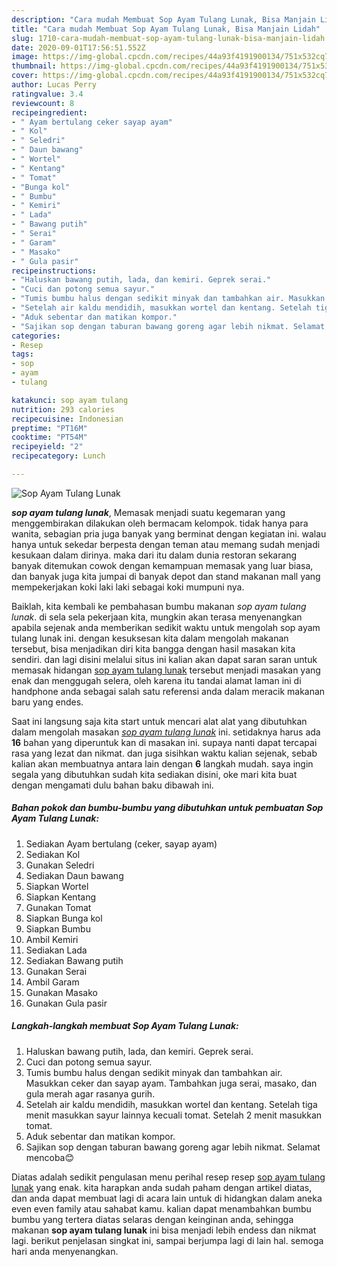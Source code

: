 ```yaml
---
description: "Cara mudah Membuat Sop Ayam Tulang Lunak, Bisa Manjain Lidah"
title: "Cara mudah Membuat Sop Ayam Tulang Lunak, Bisa Manjain Lidah"
slug: 1710-cara-mudah-membuat-sop-ayam-tulang-lunak-bisa-manjain-lidah
date: 2020-09-01T17:56:51.552Z
image: https://img-global.cpcdn.com/recipes/44a93f4191900134/751x532cq70/sop-ayam-tulang-lunak-foto-resep-utama.jpg
thumbnail: https://img-global.cpcdn.com/recipes/44a93f4191900134/751x532cq70/sop-ayam-tulang-lunak-foto-resep-utama.jpg
cover: https://img-global.cpcdn.com/recipes/44a93f4191900134/751x532cq70/sop-ayam-tulang-lunak-foto-resep-utama.jpg
author: Lucas Perry
ratingvalue: 3.4
reviewcount: 8
recipeingredient:
- " Ayam bertulang ceker sayap ayam"
- " Kol"
- " Seledri"
- " Daun bawang"
- " Wortel"
- " Kentang"
- " Tomat"
- "Bunga kol"
- " Bumbu"
- " Kemiri"
- " Lada"
- " Bawang putih"
- " Serai"
- " Garam"
- " Masako"
- " Gula pasir"
recipeinstructions:
- "Haluskan bawang putih, lada, dan kemiri. Geprek serai."
- "Cuci dan potong semua sayur."
- "Tumis bumbu halus dengan sedikit minyak dan tambahkan air. Masukkan ceker dan sayap ayam. Tambahkan juga serai, masako, dan gula merah agar rasanya gurih."
- "Setelah air kaldu mendidih, masukkan wortel dan kentang. Setelah tiga menit masukkan sayur lainnya kecuali tomat. Setelah 2 menit masukkan tomat."
- "Aduk sebentar dan matikan kompor."
- "Sajikan sop dengan taburan bawang goreng agar lebih nikmat. Selamat mencoba😊"
categories:
- Resep
tags:
- sop
- ayam
- tulang

katakunci: sop ayam tulang 
nutrition: 293 calories
recipecuisine: Indonesian
preptime: "PT16M"
cooktime: "PT54M"
recipeyield: "2"
recipecategory: Lunch

---
```



![Sop Ayam Tulang Lunak](https://img-global.cpcdn.com/recipes/44a93f4191900134/751x532cq70/sop-ayam-tulang-lunak-foto-resep-utama.jpg)

<b><i>sop ayam tulang lunak</i></b>, Memasak menjadi suatu kegemaran yang menggembirakan dilakukan oleh bermacam kelompok. tidak hanya para wanita, sebagian pria juga banyak yang berminat dengan kegiatan ini. walau hanya untuk sekedar berpesta dengan teman atau memang sudah menjadi kesukaan dalam dirinya. maka dari itu dalam dunia restoran sekarang banyak ditemukan cowok dengan kemampuan memasak yang luar biasa, dan banyak juga kita jumpai di banyak depot dan stand makanan mall yang mempekerjakan koki laki laki sebagai koki mumpuni nya.

Baiklah, kita kembali ke pembahasan bumbu makanan <i>sop ayam tulang lunak</i>. di sela sela pekerjaan kita, mungkin akan terasa menyenangkan apabila sejenak anda memberikan sedikit waktu untuk mengolah sop ayam tulang lunak ini. dengan kesuksesan kita dalam mengolah makanan tersebut, bisa menjadikan diri kita bangga dengan hasil masakan kita sendiri. dan lagi disini melalui situs ini kalian akan dapat saran saran untuk memasak hidangan <u>sop ayam tulang lunak</u> tersebut menjadi masakan yang enak dan menggugah selera, oleh karena itu tandai alamat laman ini di handphone anda sebagai salah satu referensi anda dalam meracik makanan baru yang endes.




Saat ini langsung saja kita start untuk mencari alat alat yang dibutuhkan dalam mengolah masakan <u><i>sop ayam tulang lunak</i></u> ini. setidaknya harus ada <b>16</b> bahan yang diperuntuk kan di masakan ini. supaya nanti dapat tercapai rasa yang lezat dan nikmat. dan juga sisihkan waktu kalian sejenak, sebab kalian akan membuatnya antara lain dengan <b>6</b> langkah mudah. saya ingin segala yang dibutuhkan sudah kita sediakan disini, oke mari kita buat dengan mengamati dulu bahan baku dibawah ini.

<!--inarticleads1-->

##### Bahan pokok dan bumbu-bumbu yang dibutuhkan untuk pembuatan Sop Ayam Tulang Lunak:

1. Sediakan  Ayam bertulang (ceker, sayap ayam)
1. Sediakan  Kol
1. Gunakan  Seledri
1. Sediakan  Daun bawang
1. Siapkan  Wortel
1. Siapkan  Kentang
1. Gunakan  Tomat
1. Siapkan Bunga kol
1. Siapkan  Bumbu
1. Ambil  Kemiri
1. Sediakan  Lada
1. Sediakan  Bawang putih
1. Gunakan  Serai
1. Ambil  Garam
1. Gunakan  Masako
1. Gunakan  Gula pasir




<!--inarticleads2-->

##### Langkah-langkah membuat Sop Ayam Tulang Lunak:

1. Haluskan bawang putih, lada, dan kemiri. Geprek serai.
1. Cuci dan potong semua sayur.
1. Tumis bumbu halus dengan sedikit minyak dan tambahkan air. Masukkan ceker dan sayap ayam. Tambahkan juga serai, masako, dan gula merah agar rasanya gurih.
1. Setelah air kaldu mendidih, masukkan wortel dan kentang. Setelah tiga menit masukkan sayur lainnya kecuali tomat. Setelah 2 menit masukkan tomat.
1. Aduk sebentar dan matikan kompor.
1. Sajikan sop dengan taburan bawang goreng agar lebih nikmat. Selamat mencoba😊




Diatas adalah sedikit pengulasan menu perihal resep resep <u>sop ayam tulang lunak</u> yang enak. kita harapkan anda sudah paham dengan artikel diatas, dan anda dapat membuat lagi di acara lain untuk di hidangkan dalam aneka even even family atau sahabat kamu. kalian dapat menambahkan bumbu bumbu yang tertera diatas selaras dengan keinginan anda, sehingga makanan <b>sop ayam tulang lunak</b> ini bisa menjadi lebih endess dan nikmat lagi. berikut penjelasan singkat ini, sampai berjumpa lagi di lain hal. semoga hari anda menyenangkan.
